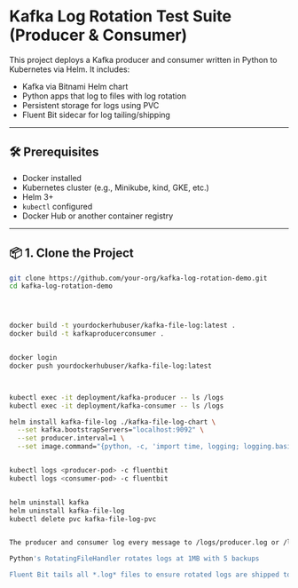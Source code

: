# Kafka Log Rotation Test Suite (Producer & Consumer)

This project deploys a Kafka producer and consumer written in Python to Kubernetes via Helm. It includes:
- Kafka via Bitnami Helm chart
- Python apps that log to files with log rotation
- Persistent storage for logs using PVC
- Fluent Bit sidecar for log tailing/shipping

---

## 🛠️ Prerequisites

- Docker installed
- Kubernetes cluster (e.g., Minikube, kind, GKE, etc.)
- Helm 3+
- `kubectl` configured
- Docker Hub or another container registry

---

## 📦 1. Clone the Project

```bash
git clone https://github.com/your-org/kafka-log-rotation-demo.git
cd kafka-log-rotation-demo




docker build -t yourdockerhubuser/kafka-file-log:latest .
docker build -t kafkaproducerconsumer .


docker login
docker push yourdockerhubuser/kafka-file-log:latest



kubectl exec -it deployment/kafka-producer -- ls /logs
kubectl exec -it deployment/kafka-consumer -- ls /logs

helm install kafka-file-log ./kafka-file-log-chart \
  --set kafka.bootstrapServers="localhost:9092" \
  --set producer.interval=1 \
  --set image.command="{python, -c, 'import time, logging; logging.basicConfig(filename=\"/logs/test.log\", level=logging.INFO); i=0; [logging.info(f\"log {i}\") or time.sleep(1) or (i:=i+1) for _ in range(100)]'}"


kubectl logs <producer-pod> -c fluentbit
kubectl logs <consumer-pod> -c fluentbit


helm uninstall kafka
helm uninstall kafka-file-log
kubectl delete pvc kafka-file-log-pvc


The producer and consumer log every message to /logs/producer.log or /logs/consumer.log

Python's RotatingFileHandler rotates logs at 1MB with 5 backups

Fluent Bit tails all *.log* files to ensure rotated logs are shipped too